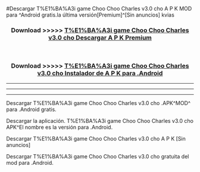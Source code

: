 #Descargar T%E1%BA%A3i game Choo Choo Charles v3.0 cho  A P K MOD para ^Android gratis.la última versión[Premium]^[Sin anuncios] kvias



<div align="center">
<h3>Download >>>>> <a href="https://es-web.web.app/?es= T%E1%BA%A3i game Choo Choo Charles v3.0 cho ">T%E1%BA%A3i game Choo Choo Charles v3.0 cho  Descargar A P K Premium</a></h3><br>

<h3>Download >>>>> <a href="https://es-web.web.app/?es= T%E1%BA%A3i game Choo Choo Charles v3.0 cho ">T%E1%BA%A3i game Choo Choo Charles v3.0 cho  Instalador de A P K para .Android</a></h3>
</div>


----------------------------------------------------------

----------------------------------------------------------

----------------------------------------------------------

Descargar T%E1%BA%A3i game Choo Choo Charles v3.0 cho  .APK^MOD^ para .Android gratis.

Descargar la aplicación. T%E1%BA%A3i game Choo Choo Charles v3.0 cho  APK^El nombre es la versión para .Android.

Descargar T%E1%BA%A3i game Choo Choo Charles v3.0 cho  A P K [Sin anuncios]

Descargar T%E1%BA%A3i game Choo Choo Charles v3.0 cho  gratuita del mod para .Android.